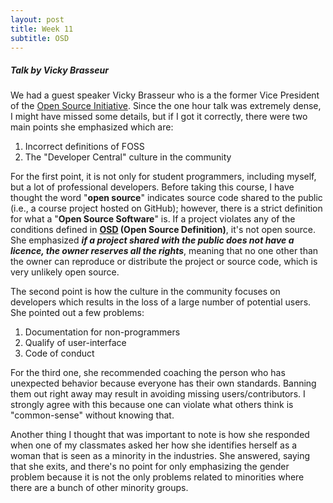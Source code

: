```yaml
---
layout: post
title: Week 11
subtitle: OSD
---
```


##### Talk by Vicky Brasseur
We had a guest speaker Vicky Brasseur who is a the former Vice President of the 
[Open Source Initiative][OSI]. Since the one hour talk was extremely dense, I 
might have missed some details, but if I got it correctly, there were two main 
points she emphasized which are:
  1. Incorrect definitions of FOSS  
  1. The "Developer Central" culture in the community  
  
For the first point, it is not only for student programmers, including myself,
but a lot of professional developers. Before taking this course, I have thought 
the word "**open source**" indicates source code shared to the public (i.e., a 
course project hosted on GitHub); however, there is a strict definition for what 
a "**Open Source Software**" is. If a project violates any of the conditions 
defined in **[OSD] (Open Source Definition)**, it's not open source. She 
emphasized ***if a project shared with the public does not have a licence, the 
owner reserves all the rights***, meaning that no one other than the owner can 
reproduce or distribute the project or source code, which is very unlikely open 
source.

The second point is how the culture in the community focuses on 
developers which results in the loss of a large number of potential users. She 
pointed out a few problems:
1. Documentation for non-programmers
2. Qualify of user-interface
3. Code of conduct 

For the third one, she recommended coaching the person who has unexpected 
behavior because everyone has their own standards. Banning them out right away 
may result in avoiding missing users/contributors. I strongly agree with this 
because one can violate what others think is "common-sense" without knowing that.

Another thing I thought that was important to note is how she responded when one 
of my classmates asked her how she identifies herself as a woman that is seen as a 
minority in the industries. She answered, saying that she exits, and there's no 
point for only emphasizing the gender problem because it is not the only 
problems related to minorities where there are a bunch of other minority groups.


[OSI]: https://opensource.org
[OSD]: https://opensource.org/osd-annotated
